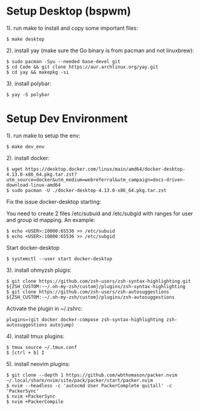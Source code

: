 # Setup Desktop (bspwm)

1). run make to install and copy some important files:
```
$ make desktop
```
2). install yay (make sure the Go binary is from pacman and not linuxbrew):
```
$ sudo pacman -Syu --needed base-devel git
$ cd Code && git clone https://aur.archlinux.org/yay.git
$ cd yay && makepkg -si 
```
3). install polybar:
```
$ yay -S polybar
```

# Setup Dev Environment

1). run make to setup the env:
```
$ make dev_env
```

2). install docker:
```
$ wget https://desktop.docker.com/linux/main/amd64/docker-desktop-4.13.0-x86_64.pkg.tar.zst?utm_source=docker&utm_medium=webreferral&utm_campaign=docs-driven-download-linux-amd64
$ sudo pacman -U ./docker-desktop-4.13.0-x86_64.pkg.tar.zst
```
Fix the issue docker-desktop starting:

You need to create 2 files /etc/subuid and /etc/subgid with ranges for user and group id mapping. 
An example:
```
$ echo <USER>:10000:65536 >> /etc/subuid
$ echo <USER>:10000:65536 >> /etc/subgid
```

Start docker-desktop
```
$ systemctl --user start docker-desktop
```

3). install ohmyzsh plugis:
```
$ git clone https://github.com/zsh-users/zsh-syntax-highlighting.git ${ZSH_CUSTOM:-~/.oh-my-zsh/custom}/plugins/zsh-syntax-highlighting
$ git clone https://github.com/zsh-users/zsh-autosuggestions ${ZSH_CUSTOM:-~/.oh-my-zsh/custom}/plugins/zsh-autosuggestions
```

Activate the plugin in ~/.zshrc:
```
plugins=(git docker docker-compose zsh-syntax-highlighting zsh-autosuggestions autojump)
```

4). install tmux plugins:
```
$ tmux source ~/.tmux.conf
$ [ctrl + b] I
```

5). install neovim plugins:
```
$ git clone --depth 1 https://github.com/wbthomason/packer.nvim ~/.local/share/nvim/site/pack/packer/start/packer.nvim
$ nvim --headless -c 'autocmd User PackerComplete quitall' -c 'PackerSync'
$ nvim +PackerSync
$ nvim +PackerCompile
```
